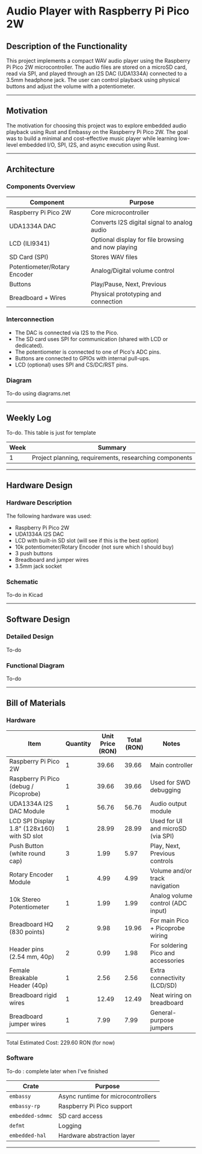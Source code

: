 # Audio Player with Raspberry Pi Pico 2W

## Description of the Functionality

This project implements a compact WAV audio player using the Raspberry Pi Pico 2W microcontroller. 
The audio files are stored on a microSD card, read via SPI, and played through an I2S DAC (UDA1334A) connected to a 3.5mm headphone jack.
The user can control playback using physical buttons and adjust the volume with a potentiometer.

---

## Motivation

The motivation for choosing this project was to explore embedded audio playback using Rust and Embassy on the Raspberry Pi Pico 2W.
The goal was to build a minimal and cost-effective music player while learning low-level embedded I/O, SPI, I2S, and async execution using Rust.

---

## Architecture

### Components Overview

| Component             | Purpose                            |
|----------------------|------------------------------------|
| Raspberry Pi Pico 2W | Core microcontroller               |
| UDA1334A DAC          | Converts I2S digital signal to analog audio |
| LCD (ILI9341)        | Optional display for file browsing and now playing |
| SD Card (SPI)        | Stores WAV files                   |
| Potentiometer/Rotary Encoder        | Analog/Digital volume control              |
| Buttons              | Play/Pause, Next, Previous         |
| Breadboard + Wires   | Physical prototyping and connection |

### Interconnection

- The DAC is connected via I2S to the Pico.
- The SD card uses SPI for communication (shared with LCD or dedicated).
- The potentiometer is connected to one of Pico's ADC pins.
- Buttons are connected to GPIOs with internal pull-ups.
- LCD (optional) uses SPI and CS/DC/RST pins.

### Diagram

To-do using diagrams.net

---

## Weekly Log

To-do. This table is just for template

| Week | Summary                                              |
|------|------------------------------------------------------|
| 1    | Project planning, requirements, researching components |

---

## Hardware Design

### Hardware Description

The following hardware was used:

- Raspberry Pi Pico 2W
- UDA1334A I2S DAC
- LCD with built-in SD slot (will see if this is the best option)
- 10k potentiometer/Rotary Encoder (not sure which I should buy)
- 3 push buttons
- Breadboard and jumper wires
- 3.5mm jack socket

### Schematic

To-do in Kicad

---

## Software Design

### Detailed Design

To-do

### Functional Diagram

To-do 

---

## Bill of Materials

### Hardware

| Item                                      | Quantity | Unit Price (RON) | Total (RON) | Notes                                    |
|-------------------------------------------|----------|------------------|-------------|------------------------------------------|
| Raspberry Pi Pico 2W                      | 1        | 39.66            | 39.66       | Main controller                          |
| Raspberry Pi Pico (debug / Picoprobe)     | 1        | 39.66            | 39.66       | Used for SWD debugging                   |
| UDA1334A I2S DAC Module                   | 1        | 56.76            | 56.76       | Audio output module                      |
| LCD SPI Display 1.8" (128x160) with SD slot | 1      | 28.99            | 28.99       | Used for UI and microSD (via SPI)        |
| Push Button (white round cap)             | 3        | 1.99             | 5.97        | Play, Next, Previous controls            |
| Rotary Encoder Module                     | 1        | 4.99             | 4.99        | Volume and/or track navigation           |
| 10k Stereo Potentiometer                  | 1        | 1.99             | 1.99        | Analog volume control (ADC input)       |
| Breadboard HQ (830 points)                | 2        | 9.98             | 19.96       | For main Pico + Picoprobe wiring         |
| Header pins (2.54 mm, 40p)                | 2        | 0.99             | 1.98        | For soldering Pico and accessories       |
| Female Breakable Header (40p)             | 1        | 2.56             | 2.56        | Extra connectivity (LCD/SD)              |
| Breadboard rigid wires                    | 1        | 12.49            | 12.49       | Neat wiring on breadboard                |
| Breadboard jumper wires                   | 1        | 7.99             | 7.99        | General-purpose jumpers                  |

Total Estimated Cost: 229.60 RON (for now)

### Software

To-do : complete later when I've finished

| Crate               | Purpose                        |
|---------------------|--------------------------------|
| `embassy`           | Async runtime for microcontrollers |
| `embassy-rp`        | Raspberry Pi Pico support      |
| `embedded-sdmmc`    | SD card access                 |
| `defmt`             | Logging                        |
| `embedded-hal`      | Hardware abstraction layer     |

---
